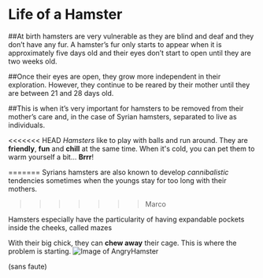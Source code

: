 ﻿# Life of a Hamster
##At birth hamsters are very vulnerable as they are blind and deaf and they don’t have any fur. A hamster’s fur only starts to appear when it is approximately five days old and their eyes don’t start to open until they are two weeks old.

##Once their eyes are open, they grow more independent in their exploration. However, they continue to be reared by their mother until they are between 21 and 28 days old.

##This is when it’s very important for hamsters to be removed from their mother’s care and, in the case of Syrian hamsters, separated to live as individuals. 

<<<<<<< HEAD
*Hamsters* like to play with balls and run around. They are **friendly**, **fun** and **chill** at the same time. When it's cold, you can pet them to warm yourself a bit... **Brrr**!

=======
Syrians hamsters are also known to develop *cannibalistic* tendencies sometimes when the youngs stay for too long with their mothers.
>>>>>>> Marco

Hamsters especially have the particularity of having expandable pockets inside the cheeks, called mazes

With their big chick, they can **chew away** their cage.
This is where the problem is starting.
![Image of AngryHamster](https://www.google.com/url?sa=i&rct=j&q=&esrc=s&source=images&cd=&cad=rja&uact=8&ved=2ahUKEwiov5vEmbXdAhUIEawKHTcsCSgQjRx6BAgBEAU&url=https%3A%2F%2Fwww.deviantart.com%2Ftheblondy%2Fart%2Fcannibal-hamster-208654230&psig=AOvVaw1lN7J5thG_FnRDrwlGFoGA&ust=1536832548024851)


(sans faute)
